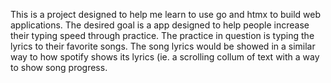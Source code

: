 This is a project designed to help me learn to use go and htmx to build web applications.
The desired goal is a app designed to help people increase their typing speed through practice. The practice in question is typing the lyrics to their favorite songs.
The song lyrics would be showed in a similar way to how spotify shows its lyrics (ie. a scrolling collum of text with a way to show song progress.
